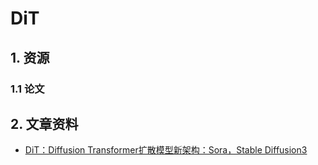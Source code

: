 # DiT



## 1. 资源
### 1.1 论文




## 2. 文章资料
* [DiT：Diffusion Transformer扩散模型新架构：Sora，Stable Diffusion3](https://zhuanlan.zhihu.com/p/687079275)